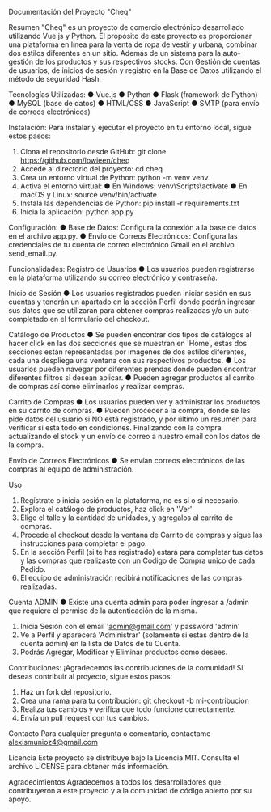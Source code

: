 Documentación del Proyecto "Cheq"

Resumen
"Cheq" es un proyecto de comercio electrónico desarrollado utilizando Vue.js y Python. El propósito de este proyecto es proporcionar una plataforma en línea para la venta de ropa de vestir y urbana, combinar dos estilos diferentes en un sitio. Además de un sistema para la auto-gestión de los productos y sus respectivos stocks. Con Gestión de cuentas de usuarios, de inicios de sesión y registro en la Base de Datos utilizando el método de seguridad Hash.

Tecnologías Utilizadas:
● Vue.js
● Python
● Flask (framework de Python)
● MySQL (base de datos)
● HTML/CSS
● JavaScript
● SMTP (para envío de correos electrónicos)

Instalación:
Para instalar y ejecutar el proyecto en tu entorno local, sigue estos pasos:
1. Clona el repositorio desde GitHub: git clone https://github.com/lowieen/cheq
2. Accede al directorio del proyecto: cd cheq
3. Crea un entorno virtual de Python: python -m venv venv
4. Activa el entorno virtual:
    ● En Windows: venv\Scripts\activate
    ● En macOS y Linux: source venv/bin/activate
5. Instala las dependencias de Python: pip install -r requirements.txt
6. Inicia la aplicación: python app.py

Configuración:
● Base de Datos: Configura la conexión a la base de datos en el archivo app.py.
● Envío de Correos Electrónicos: Configura las credenciales de tu cuenta de correo electrónico Gmail en el archivo send_email.py.

Funcionalidades:
Registro de Usuarios
● Los usuarios pueden registrarse en la plataforma utilizando su correo electrónico y contraseña.

Inicio de Sesión
● Los usuarios registrados pueden iniciar sesión en sus cuentas y tendrán un apartado en la sección Perfil donde podrán ingresar sus datos que se utilizaran para obtener compras realizadas y/o un auto-completado en el formulario del checkout.

Catálogo de Productos
● Se pueden encontrar dos tipos de catálogos al hacer click en las dos secciones que se muestran en 'Home', estas dos secciones están representadas por imagenes de dos estilos diferentes, cada una despliega una ventana con sus respectivos productos.
● Los usuarios pueden navegar por diferentes prendas donde pueden encontrar diferentes filtros si desean aplicar.
● Pueden agregar productos al carrito de compras así como eliminarlos y realizar compras.

Carrito de Compras
● Los usuarios pueden ver y administrar los productos en su carrito de compras.
● Pueden proceder a la compra, donde se les pide datos del usuario si NO está registrado, y por último un resumen para verificar si esta todo en condiciones. Finalizando con la compra actualizando el stock y un envío de correo a nuestro email con los datos de la compra.

Envío de Correos Electrónicos
● Se envían correos electrónicos de las compras al equipo de administración.

Uso
1. Regístrate o inicia sesión en la plataforma, no es si o si necesario.
2. Explora el catálogo de productos, haz click en 'Ver' 
3. Elige el talle y la cantidad de unidades, y agregalos al carrito de compras.
4. Procede al checkout desde la ventana de Carrito de compras y sigue las instrucciones para completar el pago.
5. En la sección Perfil (si te has registrado) estará para completar tus datos y las compras que realizaste con un Codigo de Compra unico de cada Pedido.
6. El equipo de administración recibirá notificaciones de las compras realizadas.

Cuenta ADMIN
● Existe una cuenta admin para poder ingresar a /admin que requiere el permiso de la autenticación de la misma.
1. Inicia Sesión con el email 'admin@gmail.com' y password 'admin'
2. Ve a Perfil y aparecerá 'Administrar' (solamente si estas dentro de la cuenta admin) en la lista de Datos de tu Cuenta.
3. Podrás Agregar, Modificar y Eliminar productos como desees.

Contribuciones:
¡Agradecemos las contribuciones de la comunidad! Si deseas contribuir al proyecto, sigue estos pasos:
1. Haz un fork del repositorio.
2. Crea una rama para tu contribución: git checkout -b mi-contribucion
3. Realiza tus cambios y verifica que todo funcione correctamente.
4. Envía un pull request con tus cambios.

Contacto
Para cualquier pregunta o comentario, contactame alexismunioz4@gmail.com

Licencia
Este proyecto se distribuye bajo la Licencia MIT. Consulta el archivo LICENSE para obtener más información.

Agradecimientos
Agradecemos a todos los desarrolladores que contribuyeron a este proyecto y a la comunidad de código abierto por su apoyo.